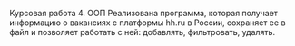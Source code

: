 Курсовая работа 4. ООП
Реализована программа, которая получает информацию о вакансиях с платформы hh.ru в России, сохраняет ее в файл и
позволяет работать с ней: добавлять, фильтровать, удалять.
